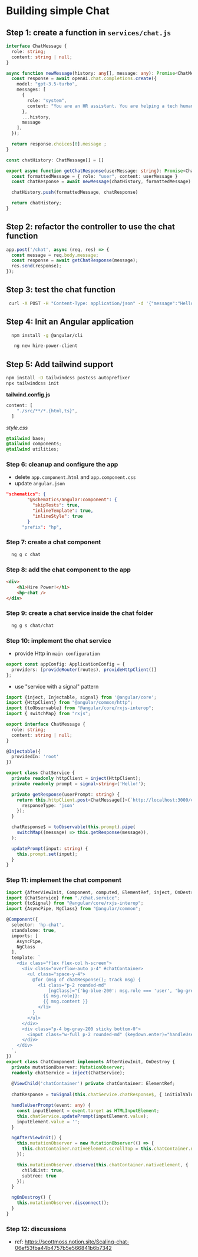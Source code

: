 # Building simple Chat

## Step 1: create a function in `services/chat.js`

```typescript
interface ChatMessage {
  role: string;
  content: string | null;
}

async function newMessage(history: any[], message: any): Promise<ChatMessage> {
  const response = await openAi.chat.completions.create({
    model: "gpt-3.5-turbo",
    messages: [
      {
        role: "system",
        content: "You are an HR assistant. You are helping a tech human resource professional to hire candidates.",
      },
      ...history,
      message
    ],
  });

  return response.choices[0].message ;
}

const chatHistory: ChatMessage[] = []

export async function getChatResponse(userMessage: string): Promise<ChatMessage[]> {
  const formattedMessage = { role: "user", content: userMessage }
  const chatResponse = await newMessage(chatHistory, formattedMessage)

  chatHistory.push(formattedMessage, chatResponse)

  return chatHistory;
}


```

## Step 2: refactor the controller to use the chat function

```typescript
app.post('/chat', async (req, res) => {
  const message = req.body.message;
  const response = await getChatResponse(message);
  res.send(response);
});
```

## Step 3: test the chat function

```bash
 curl -X POST -H "Content-Type: application/json" -d '{"message":"Hello, world!"}' http://localhost:3000/chat
```

## Step 4: Init an Angular application

```bash
  npm install -g @angular/cli
```

```bash
   ng new hire-power-client
```


## Step 5: Add tailwind support

```bash
npm install -D tailwindcss postcss autoprefixer
npx tailwindcss init
```

__tailwind.config.js__

```javascript
content: [
    "./src/**/*.{html,ts}",
  ]
```

_style.css_

```css
@tailwind base;
@tailwind components;
@tailwind utilities;
```

### Step 6: cleanup and configure the app
- delete `app.component.html` and `app.component.css`
- update `angular.json`
```json
"schematics": {
        "@schematics/angular:component": {
          "skipTests": true,
          "inlineTemplate": true,
          "inlineStyle": true
        }
      "prefix": "hp",
```

### Step 7: create a chat component

```bash
  ng g c chat
```

### Step 8: add the chat component to the app

```html
<div>
    <h1>Hire Power!</h1>
    <hp-chat />
</div>

```

### Step 9: create a chat service inside the chat folder

```bash
  ng g s chat/chat
``` 

### Step 10: implement the chat service
- provide Http in `main configuration`

```typescript
export const appConfig: ApplicationConfig = {
  providers: [provideRouter(routes), provideHttpClient()]
};
```

- use "service with a signal" pattern

```typescript
import {inject, Injectable, signal} from '@angular/core';
import {HttpClient} from "@angular/common/http";
import {toObservable} from "@angular/core/rxjs-interop";
import { switchMap} from "rxjs";

export interface ChatMessage {
  role: string;
  content: string | null;
}

@Injectable({
  providedIn: 'root'
})

export class ChatService {
  private readonly httpClient = inject(HttpClient);
  private readonly prompt = signal<string>('Hello!');

  private getResponse(userPrompt: string) {
    return this.httpClient.post<ChatMessage[]>(`http://localhost:3000/chat`, {message: userPrompt}, {
      responseType: 'json'
    });
  }

  chatResponse$ = toObservable(this.prompt).pipe(
    switchMap((message) => this.getResponse(message)),
  );

  updatePrompt(input: string) {
    this.prompt.set(input);
  }
}

```

### Step 11: implement the chat component
```typescript
import {AfterViewInit, Component, computed, ElementRef, inject, OnDestroy, ViewChild} from '@angular/core';
import {ChatService} from "./chat.service";
import {toSignal} from "@angular/core/rxjs-interop";
import {AsyncPipe, NgClass} from "@angular/common";

@Component({
  selector: 'hp-chat',
  standalone: true,
  imports: [
    AsyncPipe,
    NgClass
  ],
  template: `
    <div class="flex flex-col h-screen">
      <div class="overflow-auto p-4" #chatContainer>
        <ul class="space-y-4">
          @for (msg of chatResponse(); track msg) {
            <li class="p-2 rounded-md"
                [ngClass]="{'bg-blue-200': msg.role === 'user', 'bg-green-200': msg.role === 'assistant'}">
              {{ msg.role}}:
              {{ msg.content }}
            </li>
          }
        </ul>
      </div>
      <div class="p-4 bg-gray-200 sticky bottom-0">
        <input class="w-full p-2 rounded-md" (keydown.enter)="handleUserPrompt($event)">
      </div>
    </div>
  `,
})
export class ChatComponent implements AfterViewInit, OnDestroy {
  private mutationObserver: MutationObserver;
  readonly chatService = inject(ChatService);
  
  @ViewChild('chatContainer') private chatContainer: ElementRef;
  
  chatResponse = toSignal(this.chatService.chatResponse$, { initialValue: [] });

  handleUserPrompt(event: any) {
    const inputElement = event.target as HTMLInputElement;
    this.chatService.updatePrompt(inputElement.value);
    inputElement.value = '';
  }

  ngAfterViewInit() {
    this.mutationObserver = new MutationObserver(() => {
      this.chatContainer.nativeElement.scrollTop = this.chatContainer.nativeElement.scrollHeight;
    });

    this.mutationObserver.observe(this.chatContainer.nativeElement, {
      childList: true,
      subtree: true
    });
  }

  ngOnDestroy() {
    this.mutationObserver.disconnect();
  }
}
```

### Step 12: discussions
- ref: https://scottmoss.notion.site/Scaling-chat-06ef53fba44b4757b5e566841b6b7342
